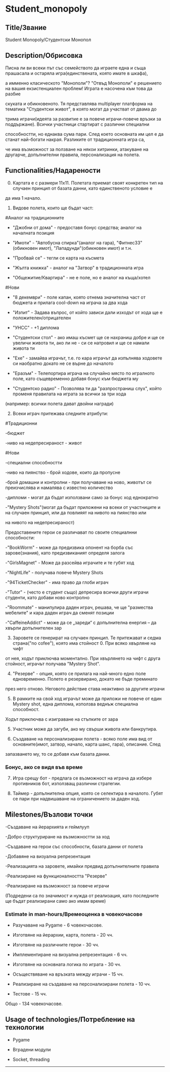# Student_monopoly

## Title/Звание

Student Monopoly/Студентски Монопол


## Description/Обрисовка

Писна ли ви всеки път със семейството да играете една и съща прашасала и остаряла игра(единствената, която имате в шкафа),

а имменно класическото "Монополи"? "Отвъд Монополи" е решението на вашия екзистенциален проблем! Играта е насочена към това да разбие

скуката и обикновеното. Тя представлява multiplayer платформа на тематика "Студентски живот", в която могат да участват от двама до 

трима играчи(идеята за развитие е за повече играчи-повече връзки за поддържане). Всички участници стартират с различни специални

способностти, но еднаква сума пари. След което основната им цел е да станат най-богати накрая. Разликите от традиционната игра са,

че има възможност за ползване на някои хитринки, атакуване на другарче, допълнителни правила, персонализация на полета. 


## Functionalities/Надарености

0. Картата е с размери 11x11. Полетата приемат своят конкретен тип на случаен принцип от базата данни, като единственото условие е 

да има 1 начало.


1. Видове полета, които ще бъдат част:

#Аналог на традиционните

- "Джобни от дома" - предоставя бонус средства; аналог на началната позиция

- "Имоти" - "Автобусна спирка"(аналог на гара), "Фитнес33"(обикновен имот), "Лападунди"(обикновен имот) и т.н.

- "Пробвай се" - тегли се карта на късмета

- "Жълта книжка" - аналог на "Затвор" в традиционната игра

- "Общежитие/Квартира" - не е поле, но е аналог на къща/хотел


#Нови

- "8 декември" - поле капан, която отнема значителна част от бюджета и прилага cool-down на играча за два хода

- "Изпит" - Задава въпрос, от който зависи дали изходът от хода ще е положителен/отрицателен

- "УНСС" - +1 диплома

- "Студентски стол" - ако имаш късмет ще се нахраниш добре и ще се увеличи живота ти, ако ли не - си се натровил и ще се намали живота ти

- "Exe" - замайва играчът, т.е. го кара играчът да изпълнява ходовете си наобратно докато не се върне до началото

- "Еразъм" - Телепортира играча на случайно място по игралното поле, като същевременно добавя бонус към бюджета му

- "Студентско радио" - Позволява ти да "разпространиш слух", който променя правилата на играта за всички за три хода

(например: всички полета дават двойни награди)


2. Всеки играч притежава следните атрибути:

#Традиционни

-бюджет

-ниво на недепресираност - живот


#Нови

-специални способностти

-ниво на пиянство - брой ходове, които да пропусне

-брой домашни и контролни - при получаване на ново, животът се преизчислява и намалява с известно количество

-дипломи - могат да бъдат използвани само за бонус ход еднократно

-"Mystery Shots"(могат да бъдат приложени на всеки от участниците и на случаен принцип, или да повлияят на нивото на пиянство или

на нивото на недепресираност)


Предоставените герои се различават по своите специалнни способности:

-"BookWorm" - може да предизвика опонент на борба със зарове(знания), като предизвиканият определя залога

-"GirlsMagnet" - Може да разсейва играчите и те губят ход

-"NightLife" - получава повече Mystery Shots

-"94TicketChecker" - има право да глоби играч

-"Tutor" - (често е студент също) депресира всички други играчи студенти, като добави ново контролно

-"Roommate" -  манипулира даден играч, решава, че ще "размества мебелите" и кара даден играч да сменят позиции

-"CaffeineAddict" - може да се „зареди“ с допълнителна енергия – да хвърли допълнителен зар

3. Заровете се генерират на случаен принцип. Те притежават и седма страна("no cofee"), която има стойност 0. При всяко хвърляне на чифт

от нея, ходът приключва моментално. При хвърлянето на чифт с друга стойност, играчът получава "Mystery Shot".


4. "Резерве" - опция, която се прилага на най-много едно поле едновременно. Полето е резервирано, докато не бъде преминато 

през него отново. Неговото действие става неактивно за другите играчи


5. В рамките на свой ход играчът може да приложи не повече от един Mystery shot, една диплома, използва веднъж специална способност. 

Ходът приключва с изиграване на стъпките от зара


5. Участник може да загуби, ако му свърши живота или банкрутира.


6. Създаване на персонализирани полета - всяко поле има вид от основните(имот, затвор, начало, карта шанс, гара), описание. След 

запазването му, то се добавя към базата данни.


### Бонус, ако се видя във време


7. Игра срещу бот - предлага се възможност на играча да избере противников бот, използващ различни стратегии.


8. Таймер - допълнителна опция, която се селектира в началото. Губят се пари при надвишаване на ограничението за даден ход. 


## Milestones/Възлови точки

-Създаване на йерархията и геймлууп

-Добро структуриране на възможностти за ход

-Създаване на герои със способности, базата данни от полета

-Добавяне на визуална репрезентация

-Реализацията на заровете, имайки предвид допълнителните правила

-Реализиране на функционалността "Резерве"

-Реализиране на възможност за повече играчи

(Подредени са по значимост и нужда от реализация, като последните ще бъдат реализирани само ако имам време)


### Estimate in man-hours/Времеоценка в човекочасове

- Разучаване на Pygame - 6 човекочасове.

- Изготвяне на йерархии, карта, полета - 20 чч.

- Изготвяне на различните герои - 30 чч.

- Имплементиране на визуална репрезентация - 6 чч.

- Изготвяне на основната логика по играта - 30 чч.

- Осъществяване на връзката между играчи - 15 чч.

- Реализиране на създаване на персонализирани полета - 10 чч.

- Тестове - 15 чч.

Общо - 134 човекочасове.


## Usage of technologies/Потребление на технологии

- Pygame

- Вградени модули

- Socket, threading


------------------------------------------------------------------------------------------------------------------------
